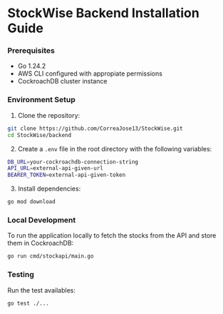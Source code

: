 # StockWise Backend Installation Guide

### Prerequisites

- Go 1.24.2
- AWS CLI configured with appropiate permissions
- CockroachDB cluster instance

### Environment Setup

1. Clone the repository:

```sh
git clone https://github.com/CorreaJose13/StockWise.git
cd StockWise/backend
```

2. Create a `.env` file in the root directory with the following variables:

```sh
DB_URL=your-cockroachdb-connection-string
API_URL=external-api-given-url
BEARER_TOKEN=external-api-given-token
```

3. Install dependencies:

```sh
go mod download
```

### Local Development

To run the application locally to fetch the stocks from the API and store them in CockroachDB:

```sh
go run cmd/stockapi/main.go
```

### Testing

Run the test availables:

```sh
go test ./...
```
